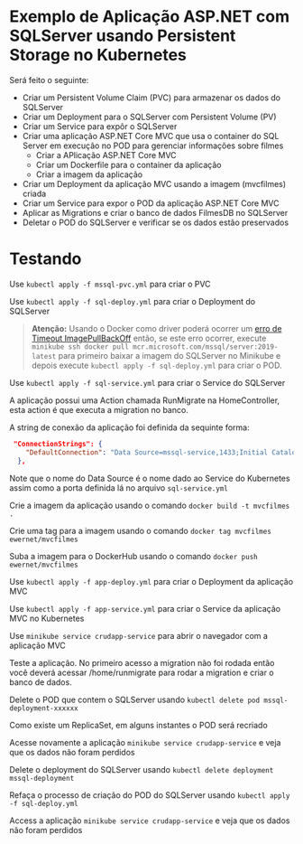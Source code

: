 # Exemplo de Aplicação ASP.NET com SQLServer usando Persistent Storage no Kubernetes

Será feito o seguinte:
- Criar um Persistent Volume Claim (PVC) para armazenar os dados do SQLServer
- Criar um Deployment para o SQLServer com Persistent Volume (PV)
- Criar um Service para expôr o SQLServer
- Criar uma aplicação ASP.NET Core MVC que usa o container do SQL Server em execução no POD para gerenciar informações sobre filmes
  - Criar a APlicação ASP.NET Core MVC
  - Criar um Dockerfile para o container da aplicação
  - Criar a imagem da aplicação
- Criar um Deployment da aplicação MVC usando a imagem (mvcfilmes) criada
- Criar um Service para expor o POD da aplicação ASP.NET Core MVC
- Aplicar as Migrations e criar o banco de dados FilmesDB no SQLServer
- Deletar o POD do SQLServer e verificar se os dados estão preservados


# Testando

Use `kubectl apply -f mssql-pvc.yml` para criar o PVC

Use `kubectl apply -f sql-deploy.yml` para criar o Deployment do SQLServer

> **Atenção:** Usando o Docker como driver poderá ocorrer um [erro de Timeout ImagePullBackOff](https://github.com/kubernetes/minikube/issues/14806) então, se este erro ocorrer, execute `minikube ssh docker pull mcr.microsoft.com/mssql/server:2019-latest` para primeiro baixar a imagem do SQLServer no Minikube e depois execute `kubectl apply -f sql-deploy.yml` para criar o POD.

Use `kubectl apply -f sql-service.yml` para criar o Service do SQLServer

A aplicação possui uma Action chamada RunMigrate na HomeController, esta action é que executa a migration no banco.

A string de conexão da aplicação foi definida da sequinte forma:
``` json
 "ConnectionStrings": {
    "DefaultConnection": "Data Source=mssql-service,1433;Initial Catalog=FilmesDB;Persist Security Info=True;User ID=SA;Password=Numsey#2022"
  },
```

Note que o nome do Data Source é o nome dado ao Service do Kubernetes assim como a porta definida lá no arquivo `sql-service.yml`

Crie a imagem da aplicação usando o comando `docker build -t mvcfilmes .`

Crie uma tag para a imagem usando o comando `docker tag mvcfilmes ewernet/mvcfilmes`

Suba a imagem para o DockerHub usando o comando `docker push ewernet/mvcfilmes`

Use `kubectl apply -f app-deploy.yml` para criar o Deployment da aplicação MVC

Use `kubectl apply -f app-service.yml` para criar o Service da aplicação MVC no Kubernetes

Use `minikube service crudapp-service` para abrir o navegador com a aplicação MVC

Teste a aplicação. No primeiro acesso a migration não foi rodada então você deverá acessar /home/runmigrate para rodar a migration e criar o banco de dados.

Delete o POD que contem o SQLServer usando `kubectl delete pod mssql-deployment-xxxxxx`

Como existe um ReplicaSet, em alguns instantes o POD será recriado

Acesse novamente a aplicação `minikube service crudapp-service` e veja que os dados não foram perdidos

Delete o deployment do SQLServer usando `kubectl delete deployment mssql-deployment`

Refaça o processo de criação do POD do SQLServer usando `kubectl apply -f sql-deploy.yml`

Access a aplicação `minikube service crudapp-service` e veja que os dados não foram perdidos